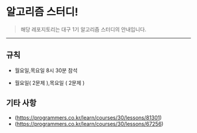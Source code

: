 # 알고리즘 스터디!

> 해당 레포지토리는 대구 1기 알고리즘 스터디의 안내입니다.


---
## 규칙

- 월요일,목요일 8시 30분 참석 

- 월요일( 2문제 ),목요일 ( 2문제 )


## 기타 사항

- (https://programmers.co.kr/learn/courses/30/lessons/81301)
- (https://programmers.co.kr/learn/courses/30/lessons/67256)